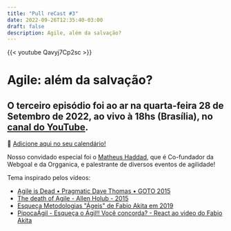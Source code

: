 ```yaml
---
title: "Pull reCast #3"
date: 2022-09-26T12:35:40-03:00
draft: false
description: Agile, além da salvação?
---
```


{{< youtube Qavyj7Cp2sc >}}

# Agile: além da salvação?

## O terceiro episódio foi ao ar na quarta-feira 28 de Setembro de 2022, ao vivo à 18hs (Brasília), no [canal do YouTube](https://canal.pullrecast.dev).

:calendar: [Adicione aqui no seu calendário!](/calendar/ep003.ics)

Nosso convidado especial foi o [Matheus Haddad](https://www.linkedin.com/in/matheushaddad/), que é Co-fundador da Webgoal e da Orgganica, e palestrante de diversos eventos de agilidade!

Tema inspirado pelos vídeos:

- [Agile is Dead • Pragmatic Dave Thomas • GOTO 2015](https://www.youtube.com/watch?v=a-BOSpxYJ9M)
- [The death of Agile - Allen Holub - 2015](https://www.youtube.com/watch?v=vSnCeJEka_s)
- [Esqueça Metodologias "Ágeis" de Fabio Akita em 2019](https://www.youtube.com/watch?v=xjjX3R2WuoM)
- [PipocaÁgil - Esqueça o Ágil!! Você concorda? - React ao video do Fabio Akita](https://www.youtube.com/watch?v=rTe7gUD6PXo)